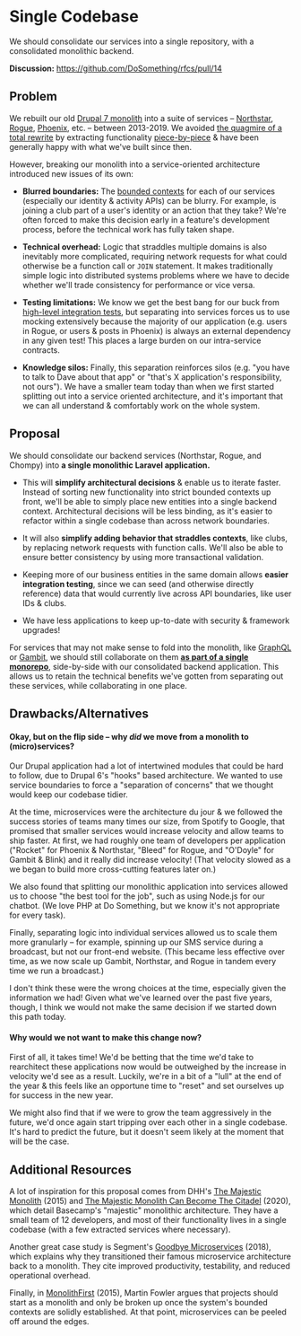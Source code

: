 # Single Codebase

We should consolidate our services into a single repository, with a consolidated monolithic backend.

**Discussion:** https://github.com/DoSomething/rfcs/pull/14

## Problem

We rebuilt our old [Drupal 7 monolith](https://github.com/dosomething/website-2013) into a suite of services – [Northstar](https://github.com/DoSomething/northstar), [Rogue](https://github.com/DoSomething/rogue), [Phoenix](https://github.com/DoSomething/phoenix-next), etc. – between 2013-2019. We avoided [the quagmire of a total rewrite](https://www.joelonsoftware.com/2000/04/06/things-you-should-never-do-part-i/) by extracting functionality [piece-by-piece](https://martinfowler.com/bliki/StranglerFigApplication.html) & have been generally happy with what we've built since then.

However, breaking our monolith into a service-oriented architecture introduced new issues of its own:

- **Blurred boundaries:** The [bounded contexts](https://martinfowler.com/bliki/BoundedContext.html) for each of our services (especially our identity & activity APIs) can be blurry. For example, is joining a club part of a user's identity or an action that they take? We're often forced to make this decision early in a feature's development process, before the technical work has fully taken shape.

- **Technical overhead:** Logic that straddles multiple domains is also inevitably more complicated, requiring network requests for what could otherwise be a function call or `JOIN` statement. It makes traditionally simple logic into distributed systems problems where we have to decide whether we'll trade consistency for performance or vice versa.

- **Testing limitations:** We know we get the best bang for our buck from [high-level integration tests](https://github.com/DoSomething/rfcs/blob/master/004-testing.md), but separating into services forces us to use mocking extensively because the majority of our application (e.g. users in Rogue, or users & posts in Phoenix) is always an external dependency in any given test! This places a large burden on our intra-service contracts.

- **Knowledge silos:** Finally, this separation reinforces silos (e.g. "you have to talk to Dave about that app" or "that's X application's responsibility, not ours"). We have a smaller team today than when we first started splitting out into a service oriented architecture, and it's important that we can all understand & comfortably work on the whole system.



## Proposal

We should consolidate our backend services (Northstar, Rogue, and Chompy) into **a single monolithic Laravel application.**

- This will **simplify architectural decisions** & enable us to iterate faster. Instead of sorting new functionality into strict bounded contexts up front, we'll be able to simply place new entities into a single backend context. Architectural decisions will be less binding, as it's easier to refactor within a single codebase than across network boundaries.

- It will also **simplify adding behavior that straddles contexts**, like clubs, by replacing network requests with function calls. We'll also be able to ensure better consistency by using more transactional validation.

- Keeping more of our business entities in the same domain allows **easier integration testing**, since we can seed (and otherwise directly reference) data that would currently live across API boundaries, like user IDs & clubs.

- We have less applications to keep up-to-date with security & framework upgrades!

For services that may not make sense to fold into the monolith, like [GraphQL](https://github.com/DoSomething/graphql/) or [Gambit](https://github.com/DoSomething/gambit/), we should still collaborate on them [**as part of a single monorepo**](https://docs.google.com/document/d/1a3e0Wpv9qeRscspdbN4wVR4Chz5oJFb9HH69x2pngSg/edit), side-by-side with our consolidated backend application. This allows us to retain the technical benefits we've gotten from separating out these services, while collaborating in one place.



## Drawbacks/Alternatives

#### Okay, but on the flip side – why _did_ we move from a monolith to (micro)services?

Our Drupal application had a lot of intertwined modules that could be hard to follow, due to Drupal 6's "hooks" based architecture. We wanted to use service boundaries to force a "separation of concerns" that we thought would keep our codebase tidier.

At the time, microservices were the architecture du jour & we followed the success stories of teams many times our size, from Spotify to Google, that promised that smaller services would increase velocity and allow teams to ship faster. At first, we had roughly one team of developers per application ("Rocket" for Phoenix & Northstar, "Bleed" for Rogue, and "O'Doyle" for Gambit & Blink) and it really did increase velocity! (That velocity slowed as a we began to build more cross-cutting features later on.)

We also found that splitting our monolithic application into services allowed us to choose "the best tool for the job", such as using Node.js for our chatbot. (We love PHP at Do Something, but we know it's not appropriate for every task).

Finally, separating logic into individual services allowed us to scale them more granularly – for example, spinning up our SMS service during a broadcast, but not our front-end website. (This became less effective over time, as we now scale up Gambit, Northstar, and Rogue in tandem every time we run a broadcast.) 

I don't think these were the wrong choices at the time, especially given the information we had! Given what we've learned over the past five years, though, I think we would not make the same decision if we started down this path today.


#### Why would we not want to make this change now?

First of all, it takes time! We'd be betting that the time we'd take to rearchitect these applications now would be outweighed by the increase in velocity we'd see as a result. Luckily, we're in a bit of a "lull" at the end of the year & this feels like an opportune time to "reset" and set ourselves up for success in the new year.

We might also find that if we were to grow the team aggressively in the future, we'd once again start tripping over each other in a single codebase. It's hard to predict the future, but it doesn't seem likely at the moment that will be the case.



## Additional Resources

A lot of inspiration for this proposal comes from DHH's [The Majestic Monolith](https://m.signalvnoise.com/the-majestic-monolith/) (2015) and [The Majestic Monolith Can Become The Citadel](https://m.signalvnoise.com/the-majestic-monolith-can-become-the-citadel/) (2020), which detail Basecamp's "majestic" monolithic architecture. They have a small team of 12 developers, and most of their functionality lives in a single codebase (with a few extracted services where necessary).

Another great case study is Segment's [Goodbye Microservices](https://segment.com/blog/goodbye-microservices/) (2018), which explains why they transitioned their famous microservice architecture back to a monolith. They cite improved productivity, testability, and reduced operational overhead.

Finally, in [MonolithFirst](https://martinfowler.com/bliki/MonolithFirst.html) (2015), Martin Fowler argues that projects should start as a monolith and only be broken up once the system's bounded contexts are solidly established. At that point, microservices can be peeled off around the edges.

